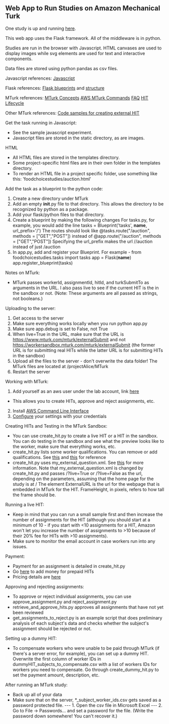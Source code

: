 ## Web App to Run Studies on Amazon Mechanical Turk

One study is up and running [here](http://calkins.psych.columbia.edu/MDMMT).

This web app uses the Flask framework. All of the middleware is in python. 

Studies are run in the browser with Javascript. HTML canvases are used to display images while svg elements are used for text and interactive components. 

Data files are stored using python pandas as csv files.

Javascript references:
[Javascript](https://developer.mozilla.org/en-US/docs/Web/JavaScript)

Flask references:
[Flask blueprints](http://flask.pocoo.org/docs/1.0/blueprints/) and [structure](http://exploreflask.readthedocs.io/en/latest/blueprints.html#where-do-you-put-them)

MTurk references:
[MTurk Concepts](https://docs.aws.amazon.com/AWSMechTurk/latest/RequesterUI/mechanical-turk-concepts.html)
[AWS MTurk Commands](https://docs.aws.amazon.com/cli/latest/reference/mturk/index.html#cli-aws-mturk)
[FAQ](https://requester.mturk.com/help/faq)
[HIT Lifecycle](https://blog.mturk.com/overview-lifecycle-of-a-hit-e6956b4f3bb1)

Other MTurk references:
[Code samples for creating external HIT](https://github.com/aws-samples/mturk-code-samples)

Get the task running in Javascript:
- See the sample javascript experiment.
- Javascript files are stored in the static directory, as are images.

HTML
- All HTML files are stored in the templates directory. 
- Some project-specific html files are in their own folder in the templates directory.
- To render an HTML file in a project specific folder, use something like this: 'foodchoicestudies/auction.html'

Add the task as a blueprint to the python code:
1. Create a new directory under MTurk
2. Add an empty __init__.py file to that directory. This allows the directory to be recognized by python as a package. 
3. Add your flask/python files to that directory.
4. Create a blueprint by making the following changes
For tasks.py, for example, you would add the line 
tasks = Blueprint('tasks',  __name__, url_prefix='/<expId>')
The routes should look like @tasks.route("/auction", methods = ["GET","POST"]) instead of @app.route("/auction", methods = ["GET","POST"])
Specifying the url_prefix makes the url /<expId>/auction instead of just /auction
5. In app.py, add and register your Blueprint. For example - 
from foodchoicestudies.tasks import tasks 
app = Flask(__name__)
app.register_blueprint(tasks)

Notes on MTurk:
- MTurk passes workerId, assignmentId, hitId, and turkSubmitTo as arguments in the URL. I also pass live to see if the current HIT is the in the sandbox or not. (Note: These arguments are all passed as strings, not booleans.)

Uploading to the server:
1. Get access to the server
2. Make sure everything works locally when you run python app.py
3. Make sure app.debug is set to False, not True
4. When live=True in the URL, make sure that the URL is https://www.mturk.com/mturk/externalSubmit and not https://workersandbox.mturk.com/mturk/externalSubmit (the former URL is for submitting real HITs while the latter URL is for submitting HITs in the sandbox)
5. Upload all the files to the server - don't overwrite the data folder! The MTurk files are located at /projectAlice/MTurk
6. Restart the server 

Working with MTurk:
1. Add yourself as an aws user under the lab account, link [here](https://console.aws.amazon.com/iam/home?#/users)
- This allows you to create HITs, approve and reject assignments, etc.
2. Install [AWS Command Line Interface](https://docs.aws.amazon.com/cli/latest/userguide/installing.html)
3. [Configure](https://docs.aws.amazon.com/cli/latest/userguide/cli-chap-getting-started.html) your settings with your credentials

Creating HITs and Testing in the MTurk Sandbox:
- You can use create_hit.py to create a live HIT or a HIT in the sandbox. You can do testing in the sandbox and see what the preview looks like to the worker, make sure that everything works, etc.
- create_hit.py lists some worker qualifications. You can remove or add qualifications. See [this](https://docs.aws.amazon.com/AWSMechTurk/latest/AWSMechanicalTurkRequester/Concepts_QualificationsArticle.html) and [this](https://docs.aws.amazon.com/AWSMechTurk/latest/AWSMturkAPI/ApiReference_QualificationDataStructureArticle.html) for reference
- create_hit.py uses my_external_question.xml. See [this](https://docs.aws.amazon.com/AWSMechTurk/latest/AWSMturkAPI/ApiReference_ExternalQuestionArticle.html) for more information. Note that my_external_question.xml is changed by create_hit.py and passes /<expId>?live=True or /<expId>?live=False as the url, depending on the parameters, assuming that the home page for the study is at /<expId> The element ExternalURL is the url for the webpage that is embedded in MTurk for the HIT. FrameHeight, in pixels, refers to how tall the frame should be. 

Running a live HIT:
- Keep in mind that you can run a small sample first and then increase the number of assignments for the HIT (although you should start at a minimum of 10 - if you start with <10 assignments for a HIT, Amazon won't let you increase the number of assignments to >10 because of their 20% fee for HITs with >10 assignments).
- Make sure to monitor the email account in case workers run into any issues. 

Payment:
- Payment for an assignment is detailed in create_hit.py
- Go [here](https://requester.mturk.com/account) to add money for prepaid HITs
- Pricing details are [here](https://requester.mturk.com/pricing)

Approving and rejecting assignments:
- To approve or reject individual assignments, you can use approve_assignment.py and reject_assignment.py
- retrieve_and_approve_hits.py approves all assignments that have not yet been reviewed 
- get_assignments_to_reject.py is an example script that does preliminary analysis of each subject's data and checks whether the subject's assignment should be rejected or not.

Setting up a dummy HIT:
- To compensate workers who were unable to be paid through MTurk (if there's a server error, for example), you can set up a dummy HIT. Overwrite the first column of worker IDs in dummyHIT_subjects_to_compensate.csv with a list of workers IDs for workers you need to compensate. Go through create_dummy_hit.py to set the payment amount, description, etc. 

After running an MTurk study:
- Back up all of your data
- Make sure that on the server, *_subject_worker_ids.csv gets saved as a password protected file.
--- 1. Open the csv file in Microsoft Excel
--- 2. Go to File -> Passwords... and set a password for the file. (Write the password down somewhere! You can't recover it.)

